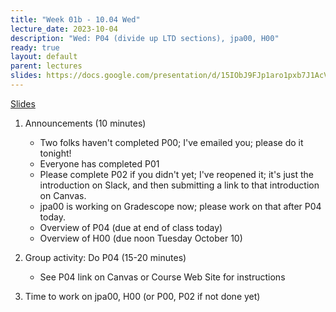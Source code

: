 ```yaml
---
title: "Week 01b - 10.04 Wed"
lecture_date: 2023-10-04
description: "Wed: P04 (divide up LTD sections), jpa00, H00"
ready: true
layout: default
parent: lectures
slides: https://docs.google.com/presentation/d/15IObJ9FJp1aro1pxb7J1AcVcfeqIR67D-3A0xsfHae0/edit?usp=sharing
---
```


[Slides]({{page.slides}})

1. Announcements (10 minutes)
   - Two folks haven't completed P00; I've emailed you; please do it tonight!
   - Everyone has completed P01
   - Please complete P02 if you didn't yet; I've reopened it; it's just the introduction on Slack, and then submitting a link to that introduction on Canvas.
   - jpa00 is working on Gradescope now; please work on that after P04 today.
   - Overview of P04 (due at end of class today)
   - Overview of H00 (due noon Tuesday October 10)

2. Group activity: Do P04 (15-20 minutes)
	 - See P04 link on Canvas or Course Web Site for instructions


3. Time to work on jpa00, H00 (or P00, P02 if not done yet)

